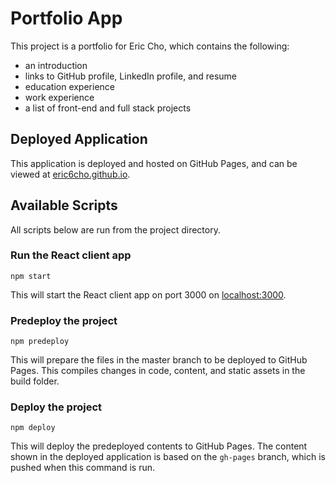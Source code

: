 # Portfolio App

This project is a portfolio for Eric Cho, which contains the following:
- an introduction
- links to GitHub profile, LinkedIn profile, and resume
- education experience
- work experience
- a list of front-end and full stack projects

## Deployed Application

This application is deployed and hosted on GitHub Pages, and can be viewed at 
[eric6cho.github.io](https://eric6cho.github.io/).

## Available Scripts

All scripts below are run from the project directory.

### Run the React client app

`npm start`

This will start the React client app on port 3000 on [localhost:3000](http://localhost:3000).

### Predeploy the project

`npm predeploy`

This will prepare the files in the master branch to be deployed to GitHub Pages. 
This compiles changes in code, content, and static assets in the build folder.

### Deploy the project

`npm deploy`

This will deploy the predeployed contents to GitHub Pages.
The content shown in the deployed application is based on the `gh-pages` branch, 
which is pushed when this command is run.
